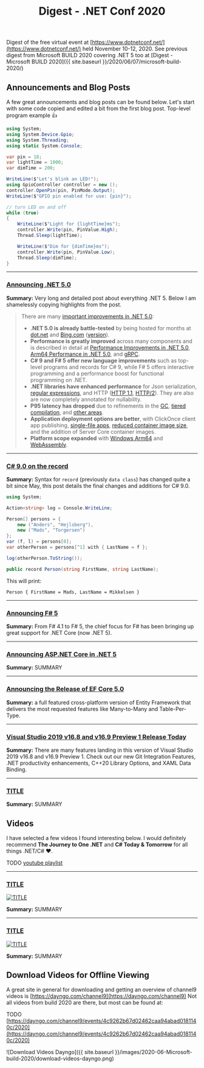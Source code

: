 ﻿---
layout: post
title: Digest - .NET Conf 2020
---

Digest of the free virtual event at 
[https://www.dotnetconf.net/](https://www.dotnetconf.net/)
held November 10-12, 2020. See previous digest from
Microsoft BUILD 2020 covering .NET 5 too at
[Digest - Microsoft BUILD 2020]({{ site.baseurl }}/2020/06/07/microsoft-build-2020/)


## Announcements and Blog Posts
A few great announcements and blog posts can be found below.
Let's start with some code copied and edited a bit from the first blog post. 
Top-level program example 👍
```csharp
using System;
using System.Device.Gpio;
using System.Threading;
using static System.Console;

var pin = 18;
var lightTime = 1000;
var dimTime = 200;

WriteLine($"Let's blink an LED!");
using GpioController controller = new ();
controller.OpenPin(pin, PinMode.Output);
WriteLine($"GPIO pin enabled for use: {pin}");

// turn LED on and off
while (true)
{
    WriteLine($"Light for {lightTime}ms");
    controller.Write(pin, PinValue.High);
    Thread.Sleep(lightTime);

    WriteLine($"Dim for {dimTime}ms");
    controller.Write(pin, PinValue.Low);
    Thread.Sleep(dimTime);
}
```


***
### [Announcing .NET 5.0](https://devblogs.microsoft.com/dotnet/announcing-net-5-0/)
**Summary:**  Very long and detailed post about everything .NET 5. 
Below I am shamelessly copying highlights from the post. 
>There are many [important improvements in .NET 5.0](https://github.com/dotnet/runtime/issues/37269):
> * **.NET 5.0 is already battle-tested** by being hosted for months at [dot.net](https://dot.net/) and [Bing.com](https://www.bing.com/) ([version](https://www.bing.com/version)).
> * **Performance is greatly improved** across many components and is described in detail at [Performance Improvements in .NET 5.0](https://devblogs.microsoft.com/dotnet/performance-improvements-in-net-5/), [Arm64 Performance in .NET 5.0](https://devblogs.microsoft.com/dotnet/Arm64-performance-in-net-5/), and [gRPC](https://devblogs.microsoft.com/aspnet/grpc-performance-improvements-in-net-5/).
> * **C# 9 and F# 5 offer new language improvements** such as top-level programs and records for C# 9, while F# 5 offers interactive programming and a performance boost for functional programming on .NET.
> * **.NET libraries have enhanced performance** for Json serialization, [regular expressions](https://devblogs.microsoft.com/dotnet/regex-performance-improvements-in-net-5/), and HTTP ([HTTP 1.1](https://github.com/dotnet/corefx/pull/41640), [HTTP/2](https://github.com/dotnet/runtime/pull/35694)). They are also are now completely annotated for nullability.
> * **P95 latency has dropped** due to refinements in the [GC](https://github.com/dotnet/coreclr/pull/27578), [tiered compilation](https://github.com/dotnet/runtime/pull/32250), and [other areas](https://github.com/dotnet/runtime/issues/37534).
> * **Application deployment options are better**, with ClickOnce client app publishing, [single-file apps](https://github.com/dotnet/runtime/issues/36590), [reduced container image size](https://github.com/dotnet/dotnet-docker/issues/1814#issuecomment-625294750), and the addition of Server Core container images.
> * **Platform scope expanded** with [Windows Arm64](https://github.com/dotnet/runtime/issues/36699) and [WebAssembly](https://github.com/dotnet/runtime/issues/38367).

***
### [C# 9.0 on the record](https://devblogs.microsoft.com/dotnet/c-9-0-on-the-record)
**Summary:** Syntax for `record` (previously `data class`) has changed quite 
a bit since May, this post details the final changes and additions for C# 9.0. 
```csharp
using System;

Action<string> log = Console.WriteLine;

Person[] persons = { 
    new ("Anders", "Hejlsberg"), 
    new ("Mads", "Torgersen") 
};
var (f, l) = persons[0];
var otherPerson = persons[^1] with { LastName = f };

log(otherPerson.ToString());

public record Person(string FirstName, string LastName);
```
This will print:
```
Person { FirstName = Mads, LastName = Mikkelsen }
```
***
### [Announcing F# 5](https://devblogs.microsoft.com/dotnet/announcing-f-5/)
**Summary:** From F# 4.1 to F# 5, the chief focus for F# has 
been bringing up great support for .NET Core (now .NET 5).

***
### [Announcing ASP.NET Core in .NET 5](https://devblogs.microsoft.com/aspnet/announcing-asp-net-core-in-net-5/)
**Summary:** SUMMARY



***
### [Announcing the Release of EF Core 5.0](https://devblogs.microsoft.com/dotnet/announcing-the-release-of-ef-core-5-0/)
**Summary:** a full featured cross-platform version of Entity Framework 
that delivers the most requested features like Many-to-Many and Table-Per-Type.

***
### [Visual Studio 2019 v16.8 and v16.9 Preview 1 Release Today](https://devblogs.microsoft.com/visualstudio/visual-studio-2019-v16-8)
**Summary:** There are many features landing in this version of 
Visual Studio 2019 v16.8 and v16.9 Preview 1. 
Check out our new Git Integration Features, .NET productivity enhancements, 
C++20 Library Options, and XAML Data Binding.


***
### [TITLE](LINK)
**Summary:** SUMMARY



## Videos
I have selected a few videos I found interesting below. I would 
definitely recommend **The Journey to One .NET** and 
**C# Today & Tomorrow** for all things .NET/C# ❤.

TODO
[youtube playlist](https://www.youtube.com/playlist?list=PLFPUGjQjckXEiPiW868RGBYYHXhBCGLng) 

***
### [TITLE](https://youtu.be/HASH)
[![TITLE](https://img.youtube.com/vi/HASH/0.jpg)](https://youtu.be/HASH)  

**Summary:** SUMMARY

***
### [TITLE](https://youtu.be/HASH)
[![TITLE](https://img.youtube.com/vi/HASH/0.jpg)](https://youtu.be/HASH)  

**Summary:** SUMMARY



## Download Videos for Offline Viewing
A great site in general for downloading and getting an overview of 
channel9 videos is 
[https://dayngo.com/channel9](https://dayngo.com/channel9) 
Not all videos  from build 2020 are there, but most can be found at:

TODO
[https://dayngo.com/channel9/events/4c9262b67d02462caa94abad0181140c/2020](https://dayngo.com/channel9/events/4c9262b67d02462caa94abad0181140c/2020)

![Download Videos Dayngo]({{ site.baseurl }}/images/2020-06-Microsoft-build-2020/download-videos-dayngo.png)

